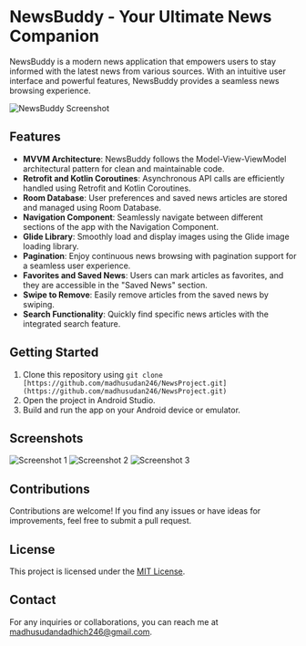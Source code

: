 # NewsBuddy - Your Ultimate News Companion

NewsBuddy is a modern news application that empowers users to stay informed with the latest news from various sources. With an intuitive user interface and powerful features, NewsBuddy provides a seamless news browsing experience.

![NewsBuddy Screenshot](![image](https://github.com/madhusudan246/NewsProject/assets/74490168/1e4b081f-1aae-4b2c-a9d0-44380b197f1b)
)

## Features

- **MVVM Architecture**: NewsBuddy follows the Model-View-ViewModel architectural pattern for clean and maintainable code.
- **Retrofit and Kotlin Coroutines**: Asynchronous API calls are efficiently handled using Retrofit and Kotlin Coroutines.
- **Room Database**: User preferences and saved news articles are stored and managed using Room Database.
- **Navigation Component**: Seamlessly navigate between different sections of the app with the Navigation Component.
- **Glide Library**: Smoothly load and display images using the Glide image loading library.
- **Pagination**: Enjoy continuous news browsing with pagination support for a seamless user experience.
- **Favorites and Saved News**: Users can mark articles as favorites, and they are accessible in the "Saved News" section.
- **Swipe to Remove**: Easily remove articles from the saved news by swiping.
- **Search Functionality**: Quickly find specific news articles with the integrated search feature.

## Getting Started

1. Clone this repository using `git clone [https://github.com/madhusudan246/NewsProject.git](https://github.com/madhusudan246/NewsProject.git)`
2. Open the project in Android Studio.
3. Build and run the app on your Android device or emulator.

## Screenshots

![Screenshot 1](![image](https://github.com/madhusudan246/NewsProject/assets/74490168/0968970d-9773-4b1c-8f83-f9d64df2f0dd)
)
![Screenshot 2](![image](https://github.com/madhusudan246/NewsProject/assets/74490168/763167d5-9c3c-4bf4-bc3c-333e32ed09da)
)
![Screenshot 3](![image](https://github.com/madhusudan246/NewsProject/assets/74490168/8891fe7e-f4bd-44f1-9bba-4837ae2be773)
)

## Contributions

Contributions are welcome! If you find any issues or have ideas for improvements, feel free to submit a pull request.

## License

This project is licensed under the [MIT License](LICENSE).

## Contact

For any inquiries or collaborations, you can reach me at [madhusudandadhich246@gmail.com](mailto:madhusudandadhich246@gmail.com).
